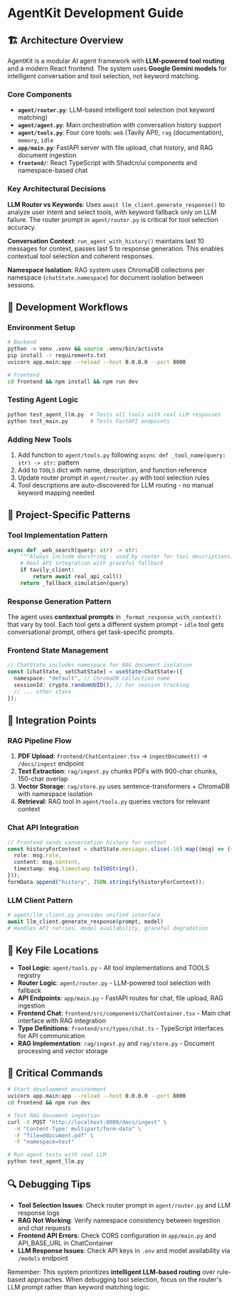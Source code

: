 # AgentKit Development Guide

## 🏗️ Architecture Overview

AgentKit is a modular AI agent framework with **LLM-powered tool routing** and a modern React frontend. The system uses **Google Gemini models** for intelligent conversation and tool selection, not keyword matching.

### Core Components

- **`agent/router.py`**: LLM-based intelligent tool selection (not keyword matching)
- **`agent/agent.py`**: Main orchestration with conversation history support
- **`agent/tools.py`**: Four core tools: `web` (Tavily API), `rag` (documentation), `memory`, `idle`
- **`app/main.py`**: FastAPI server with file upload, chat history, and RAG document ingestion
- **`frontend/`**: React TypeScript with Shadcn/ui components and namespace-based chat

### Key Architectural Decisions

**LLM Router vs Keywords**: Uses `await llm_client.generate_response()` to analyze user intent and select tools, with keyword fallback only on LLM failure. The router prompt in `agent/router.py` is critical for tool selection accuracy.

**Conversation Context**: `run_agent_with_history()` maintains last 10 messages for context, passes last 5 to response generation. This enables contextual tool selection and coherent responses.

**Namespace Isolation**: RAG system uses ChromaDB collections per namespace (`chatState.namespace`) for document isolation between sessions.

## 🔧 Development Workflows

### Environment Setup

```bash
# Backend
python -m venv .venv && source .venv/bin/activate
pip install -r requirements.txt
uvicorn app.main:app --reload --host 0.0.0.0 --port 8000

# Frontend
cd frontend && npm install && npm run dev
```

### Testing Agent Logic

```bash
python test_agent_llm.py  # Tests all tools with real LLM responses
python test_main.py       # Tests FastAPI endpoints
```

### Adding New Tools

1. Add function to `agent/tools.py` following `async def _tool_name(query: str) -> str:` pattern
2. Add to `TOOLS` dict with name, description, and function reference
3. Update router prompt in `agent/router.py` with tool selection rules
4. Tool descriptions are auto-discovered for LLM routing - no manual keyword mapping needed

## 🎯 Project-Specific Patterns

### Tool Implementation Pattern

```python
async def _web_search(query: str) -> str:
    """Always include docstring - used by router for tool descriptions."""
    # Real API integration with graceful fallback
    if tavily_client:
        return await real_api_call()
    return _fallback_simulation(query)
```

### Response Generation Pattern

The agent uses **contextual prompts** in `_format_response_with_context()` that vary by tool. Each tool gets a different system prompt - `idle` tool gets conversational prompt, others get task-specific prompts.

### Frontend State Management

```typescript
// ChatState includes namespace for RAG document isolation
const [chatState, setChatState] = useState<ChatState>({
  namespace: "default", // ChromaDB collection name
  sessionId: crypto.randomUUID(), // For session tracking
  // ... other state
});
```

## 🔗 Integration Points

### RAG Pipeline Flow

1. **PDF Upload**: `frontend/ChatContainer.tsx` → `ingestDocument()` → `/docs/ingest` endpoint
2. **Text Extraction**: `rag/ingest.py` chunks PDFs with 900-char chunks, 150-char overlap
3. **Vector Storage**: `rag/store.py` uses sentence-transformers + ChromaDB with namespace isolation
4. **Retrieval**: RAG tool in `agent/tools.py` queries vectors for relevant context

### Chat API Integration

```typescript
// Frontend sends conversation history for context
const historyForContext = chatState.messages.slice(-10).map((msg) => ({
  role: msg.role,
  content: msg.content,
  timestamp: msg.timestamp.toISOString(),
}));
formData.append("history", JSON.stringify(historyForContext));
```

### LLM Client Pattern

```python
# agent/llm_client.py provides unified interface
await llm_client.generate_response(prompt, model)
# Handles API retries, model availability, graceful degradation
```

## 📁 Key File Locations

- **Tool Logic**: `agent/tools.py` - All tool implementations and TOOLS registry
- **Router Logic**: `agent/router.py` - LLM-powered tool selection with fallback
- **API Endpoints**: `app/main.py` - FastAPI routes for chat, file upload, RAG ingestion
- **Frontend Chat**: `frontend/src/components/ChatContainer.tsx` - Main chat interface with RAG integration
- **Type Definitions**: `frontend/src/types/chat.ts` - TypeScript interfaces for API communication
- **RAG Implementation**: `rag/ingest.py` and `rag/store.py` - Document processing and vector storage

## 🚀 Critical Commands

```bash
# Start development environment
uvicorn app.main:app --reload --host 0.0.0.0 --port 8000
cd frontend && npm run dev

# Test RAG document ingestion
curl -X POST "http://localhost:8000/docs/ingest" \
  -H "Content-Type: multipart/form-data" \
  -F "file=@document.pdf" \
  -F "namespace=test"

# Run agent tests with real LLM
python test_agent_llm.py
```

## 🔍 Debugging Tips

- **Tool Selection Issues**: Check router prompt in `agent/router.py` and LLM response logs
- **RAG Not Working**: Verify namespace consistency between ingestion and chat requests
- **Frontend API Errors**: Check CORS configuration in `app/main.py` and API_BASE_URL in ChatContainer
- **LLM Response Issues**: Check API keys in `.env` and model availability via `/models` endpoint

Remember: This system prioritizes **intelligent LLM-based routing** over rule-based approaches. When debugging tool selection, focus on the router's LLM prompt rather than keyword matching logic.
